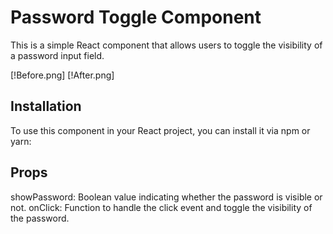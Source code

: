 # Password Toggle Component

This is a simple React component that allows users to toggle the visibility of a password input field.

[!Before.png] [!After.png]

## Installation

To use this component in your React project, you can install it via npm or yarn:

## Props
showPassword: Boolean value indicating whether the password is visible or not.
onClick: Function to handle the click event and toggle the visibility of the password.